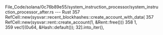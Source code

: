 File_Code/solana/0c76b89e55/system_instruction_processor/system_instruction_processor_after.rs --- Rust
357         RefCell::new(sysvar::recent_blockhashes::create_account_with_data(                                                                               357         RefCell::new(sysvar::rent::create_account(1, &Rent::free()))
358             1,                                                                                                                                               
359             vec![(0u64, &Hash::default()); 32].into_iter(),                                                                                                  

